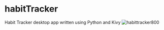 # habitTracker
 Habit Tracker desktop app written using Python and Kivy
![habittracker800](https://user-images.githubusercontent.com/46072951/159175346-dfa054ed-ed46-460b-bbc2-668e52d57194.gif)
